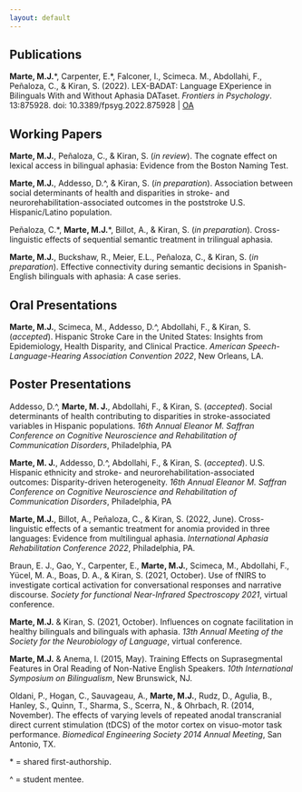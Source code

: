 ```yaml
---
layout: default
---
```

## Publications
**Marte, M.J.**\*, Carpenter, E.\*, Falconer, I., Scimeca. M., Abdollahi, F., Peñaloza, C., & Kiran, S. (2022). LEX-BADAT: Language EXperience in Bilinguals With and Without Aphasia DATaset. _Frontiers in Psychology_. 13:875928. doi: 10.3389/fpsyg.2022.875928 | [OA](https://www.frontiersin.org/articles/10.3389/fpsyg.2022.875928/full)

## Working Papers
**Marte, M.J.**, Peñaloza, C., & Kiran, S. (_in review_). The cognate effect on lexical access in bilingual aphasia: Evidence from the Boston Naming Test.

**Marte, M.J.**, Addesso, D.^, & Kiran, S. (_in preparation_). Association between social determinants of health and disparities in stroke- and neurorehabilitation-associated outcomes in the poststroke U.S. Hispanic/Latino population.

Peñaloza, C.\*, **Marte, M.J.**\*, Billot, A., & Kiran, S. (_in preparation_). Cross-linguistic effects of sequential semantic treatment in trilingual aphasia.

**Marte, M.J.**, Buckshaw, R., Meier, E.L., Peñaloza, C., & Kiran, S. (_in preparation_). Effective connectivity during semantic decisions in Spanish-English bilinguals with aphasia: A case series.

## Oral Presentations
**Marte, M.J.**, Scimeca, M., Addesso, D.^, Abdollahi, F., & Kiran, S. (_accepted_). Hispanic Stroke Care in the United States: Insights from Epidemiology, Health Disparity, and Clinical Practice. _American Speech-Language-Hearing Association Convention 2022_, New Orleans, LA.

## Poster Presentations 
Addesso, D.^, **Marte, M. J.**, Abdollahi, F., & Kiran, S. (_accepted_). Social determinants of health contributing to disparities in stroke-associated variables in Hispanic populations. _16th Annual Eleanor M. Saffran Conference on Cognitive Neuroscience and Rehabilitation of Communication Disorders_, Philadelphia, PA

**Marte, M. J.**, Addesso, D.^, Abdollahi, F., & Kiran, S. (_accepted_). U.S. Hispanic ethnicity and stroke- and neurorehabilitation-associated outcomes: Disparity-driven heterogeneity. _16th Annual Eleanor M. Saffran Conference on Cognitive Neuroscience and Rehabilitation of Communication Disorders_, Philadelphia, PA

**Marte, M.J.**, Billot, A., Peñaloza, C., & Kiran, S. (2022, June). Cross-linguistic effects of a semantic treatment for anomia provided in three languages: Evidence from multilingual aphasia. _International Aphasia Rehabilitation Conference 2022_, Philadelphia, PA.

Braun, E. J., Gao, Y., Carpenter, E., **Marte, M.J.**, Scimeca, M., Abdollahi, F., Yücel, M. A., Boas, D. A., \& Kiran, S. (2021, October). Use of fNIRS to investigate cortical activation for conversational responses and narrative discourse. _Society for functional Near-Infrared Spectroscopy 2021_, virtual conference.

**Marte, M.J.** & Kiran, S. (2021, October). Influences on cognate facilitation in healthy bilinguals and bilinguals with aphasia. _13th Annual Meeting of the Society for the Neurobiology of Language_, virtual conference.

**Marte, M.J.** & Anema, I. (2015, May). Training Effects on Suprasegmental Features in Oral Reading of Non-Native English Speakers. _10th International Symposium on Bilingualism_, New Brunswick, NJ.  

Oldani, P., Hogan, C., Sauvageau, A., **Marte, M.J.**, Rudz, D., Agulia, B., Hanley, S., Quinn, T., Sharma, S., Scerra, N., & Ohrbach, R. (2014, November). The effects of varying levels of repeated anodal transcranial direct current stimulation (tDCS) of the motor cortex on visuo-motor task performance. _Biomedical Engineering Society 2014 Annual Meeting_, San Antonio, TX.

\* = shared first-authorship.

^ = student mentee. 
